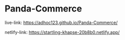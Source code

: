 # Panda-Commerce
live-link: https://adhoc123.github.io/Panda-Commerce/

netlify-link: https://startling-khapse-20b8b0.netlify.app/
